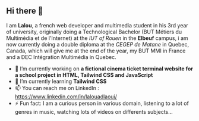 ## Hi there 👋


I am **Lalou**, a french web developer and multimedia student in his 3rd year of university, originally doing a Technological Bachelor (BUT Métiers du Multimédia et de l'Internet) at the *IUT of Rouen* in the **Elbeuf** campus, i am now currently doing a double diploma at the *CEGEP de Matane* in Quebec, Canada, which will give me at the end of the year, my BUT MMI in France and a DEC Intégration Multimédia in Quebec.

- 🔭 I’m currently working on **a fictional cinema ticket terminal website for a school project in HTML, Tailwind CSS and JavaScript**
- 🌱 I’m currently learning **Tailwind CSS**
- 📫 You can reach me on LinkedIn : https://www.linkedin.com/in/lalouadlaoui/
- ⚡ Fun fact: I am a curious person in various domain, listening to a lot of genres in music, watching lots of videos on differents subjects...

